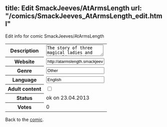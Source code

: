 title: Edit SmackJeeves/AtArmsLength
url: "/comics/SmackJeeves_AtArmsLength_edit.html"
---
Edit info for comic SmackJeeves/AtArmsLength

<form name="comic" action="http://gaepostmail.appengine.com/comic" name="post">
<table class="comicinfo">
<tr>
<th>Description</th><td><textarea name="description">The story of three magical ladies and their lives with their husbands, making it in the modern world and dealing with the occasional monster attack. Updated Tuesdays, Thursdays and Saturdays.</textarea></td>
</tr>
<tr>
<th>Website</th><td><input type="text" name="url" value="http://atarmslength.smackjeeves.com/comics/"/></td>
</tr>
<tr>
<th>Genre</th><td><input type="text" name="genre" value="Other"/></td>
</tr>
<tr>
<th>Language</th><td><input type="text" name="language" value="English"/></td>
</tr>
<tr>
<th>Adult content</th><td><input type="checkbox" name="adult" value="adult" /></td>
</tr>
<tr>
<th>Status</th><td>ok on 23.04.2013</td>
</tr>
<tr>
<th>Votes</th><td>0</div></td>
</tr>
</table>
</form>

Back to the [comic](/comics/SmackJeeves_AtArmsLength.html).
